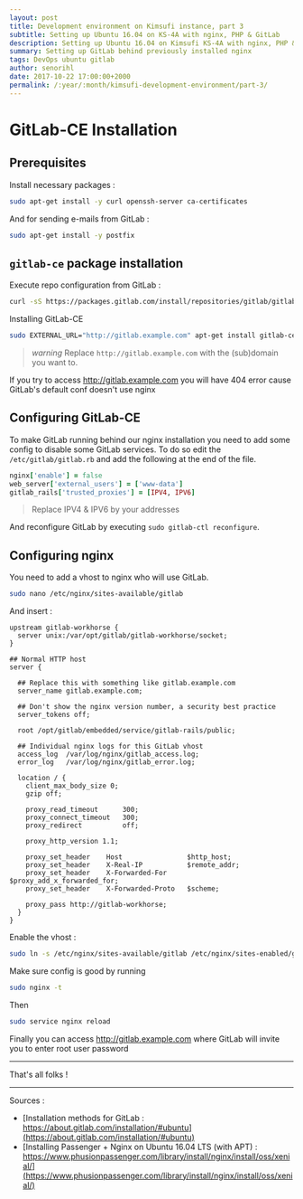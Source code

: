 ```yaml
---
layout: post
title: Development environment on Kimsufi instance, part 3
subtitle: Setting up Ubuntu 16.04 on KS-4A with nginx, PHP & GitLab
description: Setting up Ubuntu 16.04 on Kimsufi KS-4A with nginx, PHP & GitLab
summary: Setting up GitLab behind previously installed nginx
tags: DevOps ubuntu gitlab
author: senorihl
date: 2017-10-22 17:00:00+2000
permalink: /:year/:month/kimsufi-development-environment/part-3/
---
```


# GitLab-CE Installation

## Prerequisites

Install necessary packages : 

```bash
sudo apt-get install -y curl openssh-server ca-certificates
```

And for sending e-mails from GitLab :

```bash
sudo apt-get install -y postfix
```

## `gitlab-ce` package installation

Execute repo configuration from GitLab :

```bash
curl -sS https://packages.gitlab.com/install/repositories/gitlab/gitlab-ce/script.deb.sh | sudo bash
```

Installing GitLab-CE

```bash
sudo EXTERNAL_URL="http://gitlab.example.com" apt-get install gitlab-ce
```
	
> <i class="material-icons">warning</i> Replace `http://gitlab.example.com` with the (sub)domain you want to. 
	
If you try to access http://gitlab.example.com you will have 404 error cause GitLab's default conf doesn't use nginx

## Configuring GitLab-CE

To make GitLab running behind our nginx installation you need to add some config to disable some GitLab services. 
To do so edit the `/etc/gitlab/gitlab.rb` and add the following at the end of the file.

```ruby
nginx['enable'] = false
web_server['external_users'] = ['www-data']
gitlab_rails['trusted_proxies'] = [IPV4, IPV6]
```
   
> Replace IPV4 & IPV6 by your addresses

And reconfigure GitLab by executing `sudo gitlab-ctl reconfigure`.

## Configuring nginx

You need to add a vhost to nginx who will use GitLab.

```bash
sudo nano /etc/nginx/sites-available/gitlab
```
    
And insert : 

```nginx
upstream gitlab-workhorse {
  server unix:/var/opt/gitlab/gitlab-workhorse/socket;
}

## Normal HTTP host
server {

  ## Replace this with something like gitlab.example.com
  server_name gitlab.example.com;

  ## Don't show the nginx version number, a security best practice
  server_tokens off;

  root /opt/gitlab/embedded/service/gitlab-rails/public;

  ## Individual nginx logs for this GitLab vhost
  access_log  /var/log/nginx/gitlab_access.log;
  error_log   /var/log/nginx/gitlab_error.log;

  location / {
    client_max_body_size 0;
    gzip off;

    proxy_read_timeout      300;
    proxy_connect_timeout   300;
    proxy_redirect          off;

    proxy_http_version 1.1;

    proxy_set_header    Host                $http_host;
    proxy_set_header    X-Real-IP           $remote_addr;
    proxy_set_header    X-Forwarded-For     $proxy_add_x_forwarded_for;
    proxy_set_header    X-Forwarded-Proto   $scheme;

    proxy_pass http://gitlab-workhorse;
  }
}
```

Enable the vhost : 

```bash
sudo ln -s /etc/nginx/sites-available/gitlab /etc/nginx/sites-enabled/gitlab
```
    
Make sure config is good by running 

```bash
sudo nginx -t
```
    
Then 

```bash
sudo service nginx reload
```
    
Finally you can access http://gitlab.example.com where GitLab will invite you to enter root user password  
    
----------
 
That's all folks !

----------

Sources :

 * [Installation methods for GitLab : https://about.gitlab.com/installation/#ubuntu](https://about.gitlab.com/installation/#ubuntu)
 * [Installing Passenger + Nginx on Ubuntu 16.04 LTS (with APT) : https://www.phusionpassenger.com/library/install/nginx/install/oss/xenial/](https://www.phusionpassenger.com/library/install/nginx/install/oss/xenial/)